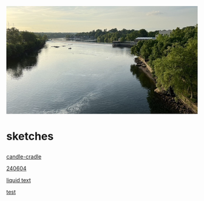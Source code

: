 [![](sketches.jpeg)](../index.html)
# <p class='center'>sketches</p>
[candle-cradle](candle-cradle/index.html)

[240604](240604/index.html)

[liquid text](liquid-text/index.html)

[test](test/index.html)